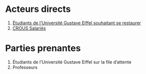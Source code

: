# Acteurs directs

1. [Étudiants de l’Université Gustave Eiffel souhaitant se restaurer](Etudiant.md)
2. [CROUS Salariés](Externe.md)

# Parties prenantes

1. Étudiants de l’Université Gustave Eiffel sur la file d’attente
2. Professeurs
